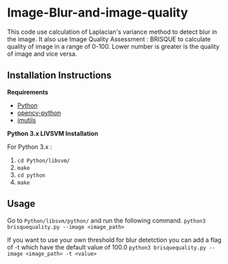 # Image-Blur-and-image-quality
This code use calculation of Laplacian's variance method to detect blur in the image.
It also use Image Quality Assessment : BRISQUE to calculate quality of image in a range of 0-100. Lower number is greater is the quality of image and vice versa.

## Installation Instructions
**Requirements**
* [Python](https://www.python.org/)
* [opencv-python](https://pypi.python.org/pypi/opencv-python)
* [imutils](https://pypi.python.org/pypi/imutils)

**Python 3.x LIVSVM Installation**

For Python 3.x :

1. `cd Python/libsvm/`
2. `make`
3. `cd python`
4. `make`

## Usage 
Go to `Python/libsvm/python/` and run the following command.
`python3 brisquequality.py --image <image_path>`

If you want to use your own threshold for blur detetction you can add a flag of -t which have the default value of 100.0
`python3 brisquequality.py --image <image_path> -t <value>`
